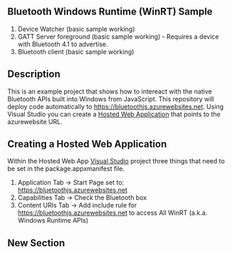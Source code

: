 ## Bluetooth Windows Runtime (WinRT) Sample
1. Device Watcher (basic sample working)
2. GATT Server foreground (basic sample working) - Requires a device with Bluetooth 4.1 to advertise.
3. Bluetooth client (basic sample working)

## Description
This is an example project that shows how to intereact with the native Bluetooth APIs built into Windows from JavaScript. This repository will deploy code automatically to https://bluetoothjs.azurewebsites.net. Using Visual Studio you can create a [Hosted Web Application](https://developer.microsoft.com/en-us/windows/bridges/hosted-web-apps) that points to the azurewebsite URL. 

## Creating a Hosted Web Application
Within the Hosted Web App [Visual Studio](https://www.visualstudio.com/thank-you-downloading-visual-studio/?sku=Community&rel=15) project three things that need to be set in the package.appxmanifest file.

1. Application Tab -> Start Page set to: https://bluetoothjs.azurewebsites.net
2. Capabilities Tab -> Check the Bluetooth box
3. Content URIs Tab -> Add include rule for https://bluetoothjs.azurewebsites.net to access All WinRT (a.k.a. Windows Runtime APIs)

## New Section